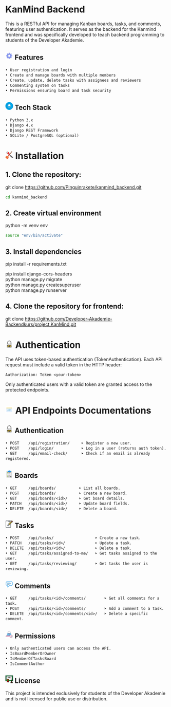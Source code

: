 # KanMind Backend
This is a RESTful API for managing Kanban boards, tasks, and comments, featuring user authentication. It serves as the backend for the Kanmind frontend and was specifically developed to teach backend programming to students of the Developer Akademie. 
## ![Features Icon](assets/icons/gear.png) Features
    • User registration and login
    • Create and manage boards with multiple members
    • Create, update, delete tasks with assignees and reviewers
    • Commenting system on tasks
    • Permissions ensuring board and task security
## ![Tech Stack Icon](assets/icons/stack.png) Tech Stack
    • Python 3.x
    • Django 4.x
    • Django REST Framework
    • SQLite / PostgreSQL (optional)
# ![Installation Icon](assets/icons/installation.png) Installation
## 1. Clone the repository:
git clone https://github.com/Pinguinrakete/kanmind_backend.git
```bash
cd kanmind_backend
```
## 2. Create virtual environment
python -m venv env
```bash
source "env/bin/activate"
```
## 3. Install dependencies
pip install -r requirements.txt  

pip install django-cors-headers  
python manage.py migrate  
python manage.py createsuperuser  
python manage.py runserver  

## 4. Clone the repository for frontend:
git clone https://github.com/Developer-Akademie-Backendkurs/project.KanMind.git

# ![Authentication Icon](assets/icons/authentication.png) Authentication
The API uses token-based authentication (TokenAuthentication). 
Each API request must include a valid token in the HTTP header: 

	Authorization: Token <your-token>

Only authenticated users with a valid token are granted access to the protected endpoints. 
# ![API Endpoints Icon](assets/icons//api.png) API Endpoints Documentations
## ![Authentication Icon](assets/icons/authentication.png) Authentication
    • POST    /api/registration/	 ➤ Register a new user. 
    • POST    /api/login/            ➤ Log in a user (returns auth token). 
    • GET     /api/email-check/      ➤ Check if an email is already registered. 

## ![Boards Icon](/assets/icons/board.png) Boards
    • GET     /api/boards/	        ➤ List all boards. 
    • POST    /api/boards/          ➤ Create a new board. 
    • GET     /api/boards/<id>/     ➤ Get board details. 
    • PATCH   /api/boards/<id>/     ➤ Update board fields. 
    • DELETE  /api/boards/<id>/     ➤ Delete a board. 

## ![Tasks Icon](/assets/icons/task.png) Tasks
    • POST    /api/tasks/                  ➤ Create a new task. 
    • PATCH   /api/tasks/<id>/             ➤ Update a task. 
    • DELETE  /api/tasks/<id>/             ➤ Delete a task. 
    • GET     /api/tasks/assigned-to-me/   ➤ Get tasks assigned to the user. 
    • GET     /api/tasks/reviewing/        ➤ Get tasks the user is reviewing. 

## ![Comments Icon](/assets/icons/comments.png) Comments
    • GET     /api/tasks/<id>/comments/        ➤ Get all comments for a task. 
    • POST    /api/tasks/<id>/comments/        ➤ Add a comment to a task. 
    • DELETE  /api/tasks/<id>/comments/<id>/   ➤ Delete a specific comment. 

## ![Permissions Icon](assets/icons/permission.png) Permissions
    • Only authenticated users can access the API.
    • IsBoardMemberOrOwner
    • IsMemberOfTasksBoard
    • IsCommentAuthor
## ![License Icon](assets/icons/certificate.png) License
This project is intended exclusively for students of the Developer Akademie and is not licensed for public use or distribution. 